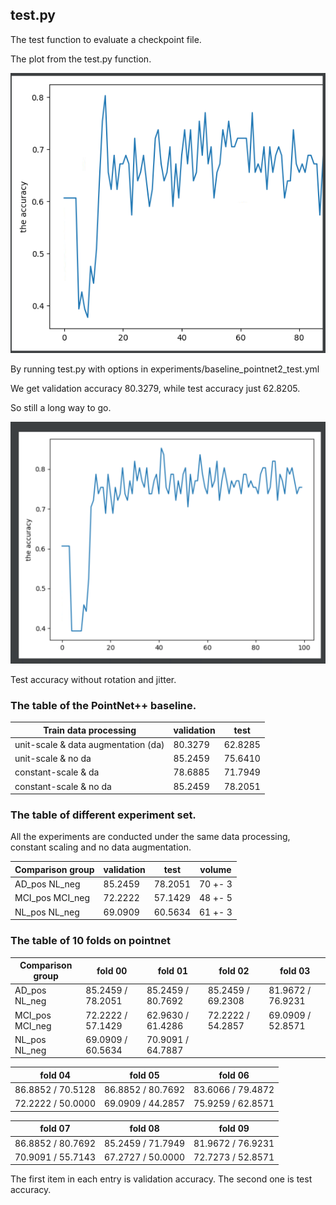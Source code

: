 ## test.py

The test function to evaluate a checkpoint file. 

The plot from the test.py function.

![](../image/test_acc.png)

By running test.py with options in experiments/baseline_pointnet2_test.yml

We get validation accuracy 80.3279, while test accuracy just 62.8205.

So still a long way to go.

![](../image/test_acc_wo_da.png)

Test accuracy without rotation and jitter.

### The table of the PointNet++ baseline. 
 
Train data processing               | validation    | test 
---                                 | ---           | --- 
unit-scale & data augmentation (da) | 80.3279       | 62.8285
unit-scale & no da                  | 85.2459       | 75.6410
constant-scale & da                 | 78.6885       | 71.7949
constant-scale & no da              | 85.2459       | 78.2051

### The table of different experiment set.

All the experiments are conducted under the same data processing, constant scaling and no data augmentation.

Comparison group    | validation    | test      | volume
---                 | ---           | ---       | ---
AD_pos NL_neg       | 85.2459       | 78.2051   | 70 +- 3
MCI_pos MCI_neg     | 72.2222       | 57.1429   | 48 +- 5
NL_pos NL_neg       | 69.0909       | 60.5634   | 61 +- 3

### The table of 10 folds on pointnet

Comparison group    | fold 00           | fold 01           | fold 02           | fold 03
---                 | ---               | ---               | ---               | ---
AD_pos NL_neg       | 85.2459 / 78.2051 | 85.2459 / 80.7692 | 85.2459 / 69.2308 | 81.9672 / 76.9231
MCI_pos MCI_neg     | 72.2222 / 57.1429 | 62.9630 / 61.4286 | 72.2222 / 54.2857 | 69.0909 / 52.8571
NL_pos NL_neg       | 69.0909 / 60.5634 | 70.9091 / 64.7887 |                   |

fold 04             | fold 05             | fold 06
---                 | ---                 | ---
86.8852 / 70.5128   | 86.8852 / 80.7692   | 83.6066 / 79.4872
72.2222 / 50.0000   | 69.0909 / 44.2857   | 75.9259 / 62.8571


fold 07             | fold 08             | fold 09
---                 | ---                 | ---
86.8852 / 80.7692   | 85.2459 / 71.7949   | 81.9672 / 76.9231
70.9091 / 55.7143   | 67.2727 / 50.0000   | 72.7273 / 52.8571

The first item in each entry is validation accuracy. The second one is test accuracy.
